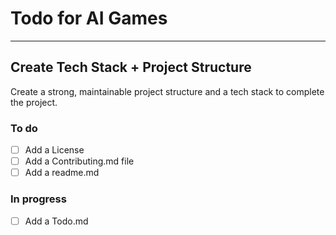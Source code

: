 # Todo for AI Games

---

## Create Tech Stack + Project Structure

Create a strong, maintainable project structure and a tech stack to complete the project.

### To do

- [ ] Add a License
- [ ] Add a Contributing.md file
- [ ] Add a readme.md

### In progress

- [ ] Add a Todo.md

